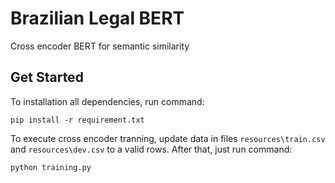# Brazilian Legal BERT

Cross encoder BERT for semantic similarity

## Get Started

To installation all dependencies, run command:

```shell
pip install -r requirement.txt
```

To execute cross encoder tranning, update data in files `resources\train.csv` and `resources\dev.csv` to a valid rows.
After that, just run command:

```shell
python training.py
```
